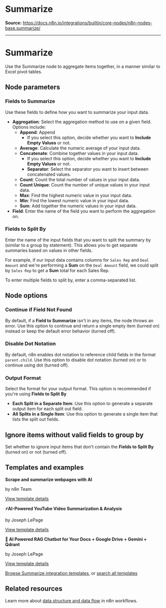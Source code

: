 # Summarize

**Source:** https://docs.n8n.io/integrations/builtin/core-nodes/n8n-nodes-base.summarize/

---

# Summarize

Use the Summarize node to aggregate items together, in a manner similar to Excel pivot tables.

## Node parameters

### Fields to Summarize

Use these fields to define how you want to summarize your input data.

- **Aggregation**: Select the aggregation method to use on a given field. Options include:
  - **Append**: Append
    - If you select this option, decide whether you want to **Include Empty Values** or not.
  - **Average**: Calculate the numeric average of your input data.
  - **Concatenate**: Combine together values in your input data.
    - If you select this option, decide whether you want to **Include Empty Values** or not.
    - **Separator**: Select the separator you want to insert between concatenated values.
  - **Count**: Count the total number of values in your input data.
  - **Count Unique**: Count the number of unique values in your input data.
  - **Max**: Find the highest numeric value in your input data.
  - **Min**: Find the lowest numeric value in your input data.
  - **Sum**: Add together the numeric values in your input data.
- **Field**: Enter the name of the field you want to perform the aggregation on.

### Fields to Split By

Enter the name of the input fields that you want to split the summary by (similar to a group by statement). This allows you to get separate summaries based on values in other fields.

For example, if our input data contains columns for `Sales Rep` and `Deal Amount` and we're performing a **Sum** on the `Deal Amount` field, we could split by `Sales Rep` to get a **Sum** total for each Sales Rep.

To enter multiple fields to split by, enter a comma-separated list.

## Node options

### Continue if Field Not Found

By default, if a **Field to Summarize** isn't in any items, the node throws an error. Use this option to continue and return a single empty item (turned on) instead or keep the default error behavior (turned off).

### Disable Dot Notation

By default, n8n enables dot notation to reference child fields in the format `parent.child`. Use this option to disable dot notation (turned on) or to continue using dot (turned off).

### Output Format

Select the format for your output format. This option is recommended if you're using **Fields to Split By**

- **Each Split in a Separate Item**: Use this option to generate a separate output item for each split out field.
- **All Splits in a Single Item**: Use this option to generate a single item that lists the split out fields.

## Ignore items without valid fields to group by

Set whether to ignore input items that don't contain the **Fields to Split By** (turned on) or not (turned off).

## Templates and examples

**Scrape and summarize webpages with AI**

by n8n Team

[View template details](https://n8n.io/workflows/1951-scrape-and-summarize-webpages-with-ai/)

**⚡AI-Powered YouTube Video Summarization & Analysis**

by Joseph LePage

[View template details](https://n8n.io/workflows/2679-ai-powered-youtube-video-summarization-and-analysis/)

**🤖 AI Powered RAG Chatbot for Your Docs + Google Drive + Gemini + Qdrant**

by Joseph LePage

[View template details](https://n8n.io/workflows/2982-ai-powered-rag-chatbot-for-your-docs-google-drive-gemini-qdrant/)

[Browse Summarize integration templates](https://n8n.io/integrations/summarize/), or [search all templates](https://n8n.io/workflows/)

## Related resources

Learn more about [data structure and data flow](../../../../data/) in n8n workflows.
